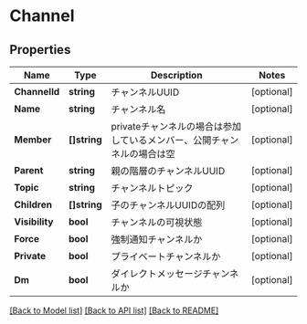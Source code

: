 # Channel

## Properties

Name | Type | Description | Notes
------------ | ------------- | ------------- | -------------
**ChannelId** | **string** | チャンネルUUID | [optional] 
**Name** | **string** | チャンネル名 | [optional] 
**Member** | **[]string** | privateチャンネルの場合は参加しているメンバー、公開チャンネルの場合は空 | [optional] 
**Parent** | **string** | 親の階層のチャンネルUUID | [optional] 
**Topic** | **string** | チャンネルトピック | [optional] 
**Children** | **[]string** | 子のチャンネルUUIDの配列 | [optional] 
**Visibility** | **bool** | チャンネルの可視状態 | [optional] 
**Force** | **bool** | 強制通知チャンネルか | [optional] 
**Private** | **bool** | プライベートチャンネルか | [optional] 
**Dm** | **bool** | ダイレクトメッセージチャンネルか | [optional] 

[[Back to Model list]](../README.md#documentation-for-models) [[Back to API list]](../README.md#documentation-for-api-endpoints) [[Back to README]](../README.md)


